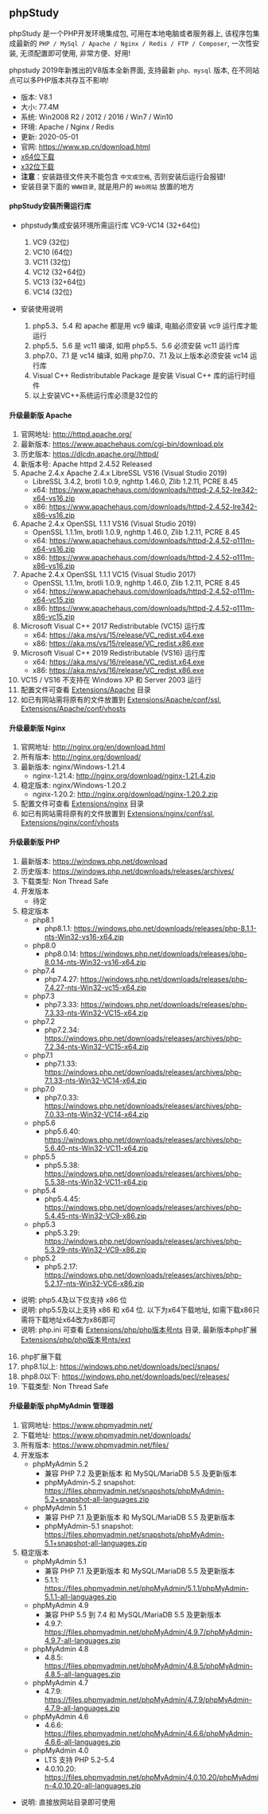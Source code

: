 ## phpStudy
phpStudy 是一个PHP开发环境集成包, 可用在本地电脑或者服务器上, 该程序包集成最新的 `PHP / MySql / Apache / Nginx / Redis / FTP / Composer`, 一次性安装, 无须配置即可使用, 非常方便、好用!

phpstudy 2019年新推出的V8版本全新界面, 支持最新 `php、mysql` 版本, 在不同站点可以多PHP版本共存互不影响!

* 版本: V8.1
* 大小: 77.4M
* 系统: Win2008 R2 / 2012 / 2016 / Win7 / Win10
* 环境: Apache / Nginx / Redis
* 更新: 2020-05-01
* 官网: <https://www.xp.cn/download.html>
* [x64位下载](https://public.xp.cn/upgrades/phpStudy_64.zip)
* [x32位下载](https://public.xp.cn/upgrades/phpStudy_32.zip)
* **注意**：安装路径文件夹不能包含 `中文或空格`, 否则安装后运行会报错!
* 安装目录下面的 `WWW目录`, 就是用户的 `Web网站` 放置的地方

#### phpStudy安装所需运行库
* phpstudy集成安装环境所需运行库 VC9-VC14 (32+64位)
   1. VC9 (32位)
   2. VC10 (64位)
   3. VC11 (32位)
   4. VC12 (32+64位)
   5. VC13 (32+64位)
   6. VC14 (32位)

* 安装使用说明
   1. php5.3、5.4 和 apache 都是用 vc9 编译, 电脑必须安装 vc9 运行库才能运行
   2. php5.5、5.6 是 vc11 编译, 如用 php5.5、5.6 必须安装 vc11 运行库
   3. php7.0、7.1 是 vc14 编译, 如用 php7.0、7.1 及以上版本必须安装 vc14 运行库
   4. Visual C++ Redistributable Package 是安装 Visual C++ 库的运行时组件
   5. 以上安装VC++系统运行库必须是32位的

#### 升级最新版 Apache
1. 官网地址: <http://httpd.apache.org/>
2. 最新版本: <https://www.apachehaus.com/cgi-bin/download.plx>
3. 历史版本: <https://dlcdn.apache.org//httpd/>
4. 新版本号: Apache httpd 2.4.52 Released
5. Apache 2.4.x Apache 2.4.x LibreSSL VS16 (Visual Studio 2019)
   * LibreSSL 3.4.2, brotli 1.0.9, nghttp 1.46.0, Zlib 1.2.11, PCRE 8.45
   * x64: <https://www.apachehaus.com/downloads/httpd-2.4.52-lre342-x64-vs16.zip>
   * x86: <https://www.apachehaus.com/downloads/httpd-2.4.52-lre342-x86-vs16.zip>
6. Apache 2.4.x OpenSSL 1.1.1 VS16 (Visual Studio 2019)
   * OpenSSL 1.1.1m, brotli 1.0.9, nghttp 1.46.0, Zlib 1.2.11, PCRE 8.45
   * x64: <https://www.apachehaus.com/downloads/httpd-2.4.52-o111m-x64-vs16.zip>
   * x86: <https://www.apachehaus.com/downloads/httpd-2.4.52-o111m-x86-vs16.zip>
7. Apache 2.4.x OpenSSL 1.1.1 VC15 (Visual Studio 2017)
   * OpenSSL 1.1.1m, brotli 1.0.9, nghttp 1.46.0, Zlib 1.2.11, PCRE 8.45
   * x64: <https://www.apachehaus.com/downloads/httpd-2.4.52-o111m-x64-vc15.zip>
   * x86: <https://www.apachehaus.com/downloads/httpd-2.4.52-o111m-x86-vc15.zip>
8. Microsoft Visual C++ 2017 Redistributable (VC15) 运行库
   * x64: <https://aka.ms/vs/15/release/VC_redist.x64.exe>
   * x86: <https://aka.ms/vs/15/release/VC_redist.x86.exe>
9. Microsoft Visual C++ 2019 Redistributable (VS16) 运行库
   * x64: <https://aka.ms/vs/16/release/VC_redist.x64.exe>
   * x86: <https://aka.ms/vs/16/release/VC_redist.x86.exe>
10. VC15 / VS16 不支持在 Windows XP 和 Server 2003 运行
11. 配置文件可查看 [Extensions/Apache](Extensions/Apache) 目录
12. 如已有网站需将原有的文件放置到 [Extensions/Apache/conf/ssl](Extensions/Apache/conf/ssl), [Extensions/Apache/conf/vhosts](Extensions/Apache/conf/vhosts)

#### 升级最新版 Nginx
1. 官网地址: <http://nginx.org/en/download.html>
2. 所有版本: <http://nginx.org/download/>
3. 最新版本: nginx/Windows-1.21.4
   * nginx-1.21.4: <http://nginx.org/download/nginx-1.21.4.zip>
4. 稳定版本: nginx/Windows-1.20.2
   * nginx-1.20.2: <http://nginx.org/download/nginx-1.20.2.zip>
5. 配置文件可查看 [Extensions/nginx](Extensions/nginx) 目录
6. 如已有网站需将原有的文件放置到 [Extensions/nginx/conf/ssl](Extensions/nginx/conf/ssl), [Extensions/nginx/conf/vhosts](Extensions/nginx/conf/vhosts)

#### 升级最新版 PHP
1. 最新版本: <https://windows.php.net/download>
2. 历史版本: <https://windows.php.net/downloads/releases/archives/>
3. 下载类型: Non Thread Safe
4. 开发版本
   * 待定
5. 稳定版本
   * php8.1
      * php8.1.1: <https://windows.php.net/downloads/releases/php-8.1.1-nts-Win32-vs16-x64.zip>
   * php8.0
      * php8.0.14: <https://windows.php.net/downloads/releases/php-8.0.14-nts-Win32-vs16-x64.zip>
   * php7.4
      * php7.4.27: <https://windows.php.net/downloads/releases/php-7.4.27-nts-Win32-vc15-x64.zip>
   * php7.3
      * php7.3.33: <https://windows.php.net/downloads/releases/php-7.3.33-nts-Win32-VC15-x64.zip>
   * php7.2
      * php7.2.34: <https://windows.php.net/downloads/releases/archives/php-7.2.34-nts-Win32-VC15-x64.zip>
   * php7.1
      * php7.1.33: <https://windows.php.net/downloads/releases/archives/php-7.1.33-nts-Win32-VC14-x64.zip>
   * php7.0
      * php7.0.33: <https://windows.php.net/downloads/releases/archives/php-7.0.33-nts-Win32-VC14-x64.zip>
   * php5.6
      * php5.6.40: <https://windows.php.net/downloads/releases/archives/php-5.6.40-nts-Win32-VC11-x64.zip>
   * php5.5
      * php5.5.38: <https://windows.php.net/downloads/releases/archives/php-5.5.38-nts-Win32-VC11-x64.zip>
   * php5.4
      * php5.4.45: <https://windows.php.net/downloads/releases/archives/php-5.4.45-nts-Win32-VC9-x86.zip>
   * php5.3
      * php5.3.29: <https://windows.php.net/downloads/releases/archives/php-5.3.29-nts-Win32-VC9-x86.zip>
   * php5.2
      * php5.2.17: <https://windows.php.net/downloads/releases/archives/php-5.2.17-nts-Win32-VC6-x86.zip>
* 说明: php5.4及以下仅支持 x86 位
* 说明: php5.5及以上支持 x86 和 x64 位. 以下为x64下载地址, 如需下载x86只需将下载地址x64改为x86即可
* 说明: php.ini 可查看 [Extensions/php/php版本号nts](Extensions/php/) 目录, 最新版本php扩展 [Extensions/php/php版本号nts/ext](Extensions/php/)
16. php扩展下载
   1. php8.1以上: <https://windows.php.net/downloads/pecl/snaps/>
   2. php8.0以下: <https://windows.php.net/downloads/pecl/releases/>
   3. 下载类型: Non Thread Safe

#### 升级最新版 phpMyAdmin 管理器
1. 官网地址: <https://www.phpmyadmin.net/>
2. 下载地址: <https://www.phpmyadmin.net/downloads/>
3. 所有版本: <https://www.phpmyadmin.net/files/>
4. 开发版本
   * phpMyAdmin 5.2
      * 兼容 PHP 7.2 及更新版本 和 MySQL/MariaDB 5.5 及更新版本
      * phpMyAdmin-5.2 snapshot: <https://files.phpmyadmin.net/snapshots/phpMyAdmin-5.2+snapshot-all-languages.zip>
   * phpMyAdmin 5.1
      * 兼容 PHP 7.1 及更新版本 和 MySQL/MariaDB 5.5 及更新版本
      * phpMyAdmin-5.1 snapshot: <https://files.phpmyadmin.net/snapshots/phpMyAdmin-5.1+snapshot-all-languages.zip>
5. 稳定版本
   * phpMyAdmin 5.1
      * 兼容 PHP 7.1 及更新版本 和 MySQL/MariaDB 5.5 及更新版本
      * 5.1.1: <https://files.phpmyadmin.net/phpMyAdmin/5.1.1/phpMyAdmin-5.1.1-all-languages.zip>
   * phpMyAdmin 4.9
      * 兼容 PHP 5.5 到 7.4 和 MySQL/MariaDB 5.5 及更新版本
      * 4.9.7: <https://files.phpmyadmin.net/phpMyAdmin/4.9.7/phpMyAdmin-4.9.7-all-languages.zip>
   * phpMyAdmin 4.8
      * 4.8.5: <https://files.phpmyadmin.net/phpMyAdmin/4.8.5/phpMyAdmin-4.8.5-all-languages.zip>
   * phpMyAdmin 4.7
      * 4.7.9: <https://files.phpmyadmin.net/phpMyAdmin/4.7.9/phpMyAdmin-4.7.9-all-languages.zip>
   * phpMyAdmin 4.6
      * 4.6.6: <https://files.phpmyadmin.net/phpMyAdmin/4.6.6/phpMyAdmin-4.6.6-all-languages.zip>
   * phpMyAdmin 4.0
      * LTS 支持 PHP 5.2-5.4
      * 4.0.10.20: <https://files.phpmyadmin.net/phpMyAdmin/4.0.10.20/phpMyAdmin-4.0.10.20-all-languages.zip>
* 说明: 直接放网站目录即可使用
